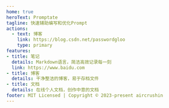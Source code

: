 ```yaml
---
home: true
heroText: Promptate
tagline: 快速辅助编写和优化Prompt
actions:
  - text: 博客
    link: https://blog.csdn.net/passwordgloo
    type: primary
features:
- title: 笔记
  details: Markdown语言，简洁高效记录每一刻
  link: https://www.baidu.com
- title: 博客
  details: 干净整洁的博客，易于存档文件
- title: 文档
  details: 在线个人文档，创作中意的文档
footer: MIT Licensed | Copyright © 2023-present aircrushin
---
```

